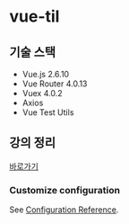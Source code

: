 # vue-til

## 기술 스택
- Vue.js 2.6.10
- Vue Router 4.0.13
- Vuex 4.0.2
- Axios
- Vue Test Utils

## 강의 정리
[바로가기](https://taenam.notion.site/vue-til-blog-de08ddb8e61b41849c53d9a2946fb58a)

### Customize configuration
See [Configuration Reference](https://cli.vuejs.org/config/).
